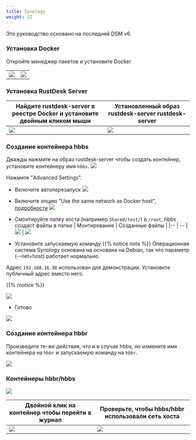 ```yaml
---
title: Synology
weight: 22
---
```


Это руководство основано на последней DSM v6.

### Установка Docker

Откройте менеджер пакетов и установите Docker

|             |                                                   |
| --------------- | -------------------------------------------------------- |
![](/docs/en/self-host/rustdesk-server-oss/synology/images/package-manager.png) | ![](/docs/en/self-host/rustdesk-server-oss/synology/images/docker.png)


### Установка RustDesk Server

| Найдите rustdesk-server в реестре Docker и установите двойным кликом мыши |   Установленный образ rustdesk-server rustdesk-server                                     |
| --------------- | -------------------------------------------------------- |
![](/docs/en/self-host/rustdesk-server-oss/synology/images/pull-rustdesk-server.png) | ![](/docs/en/self-host/rustdesk-server-oss/synology/images/rustdesk-server-installed.png)


### Создание контейнера hbbs

Дважды нажмите на образ rustdesk-server чтобы создать контейнер, установите контейнеру имя `hbbs`.
![](/docs/en/self-host/rustdesk-server-oss/synology/images/hbbs.png) 

Нажмите "Advanced Settings".

- Включите автоперезапуск
![](/docs/en/self-host/rustdesk-server-oss/synology/images/auto-restart.png) 

- Включите опцию "Use the same network as Docker host", [подробности](/docs/en/self-host/install/#net-host)
![](/docs/en/self-host/rustdesk-server-oss/synology/images/host-net.png) 

- Смонтируйте папку хоста (например `Shared/test/`) в `/root`, hbbs создаст файлы в папке
| Монтирование | Созданные файлы |
|-- | -- |
![](/docs/en/self-host/rustdesk-server-oss/synology/images/mount.png?width=500px) | ![](/docs/en/self-host/rustdesk-server-oss/synology/images/mounted-dir.png?width=300px) 

- Установите запускаемую команду
{{% notice note %}}
Операционная система Synology основана на основана на Debian, так что параметр (--net=host) работает нормально.

Адрес `192.168.16.98` использован для демонстрации. Установите публичный адрес вместо него.

{{% /notice %}}

![](/docs/en/self-host/rustdesk-server-oss/synology/images/hbbs-cmd.png?v2) 

- Готово
  
![](/docs/en/self-host/rustdesk-server-oss/synology/images/hbbs-config.png) 

### Создание контейнера hbbr

Произведите те-же действия, что и в случае hbbs, но измените имя контейнера на `hbbr` и запускаемую команду на `hbbr`.

![](/docs/en/self-host/rustdesk-server-oss/synology/images/hbbr-config.png) 

### Контейнеры hbbr/hbbs

![](/docs/en/self-host/rustdesk-server-oss/synology/images/containers.png?width=500px)


| Двойной клик на контейнер чтобы перейти в журнал | Проверьте, чтобы hbbs/hbbr использовали сеть хоста |
|-- | -- |
![](/docs/en/self-host/rustdesk-server-oss/synology/images/log.png?width=500px) | ![](/docs/en/self-host/rustdesk-server-oss/synology/images/network-types.png?width=500px)
